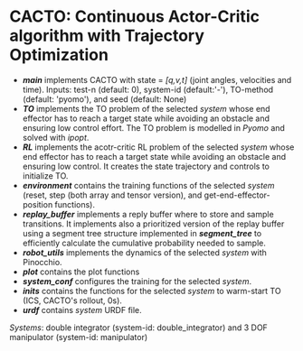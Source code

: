 # CACTO: Continuous Actor-Critic algorithm with Trajectory Optimization

- ***main*** implements CACTO with state = *[q,v,t]* (joint angles, velocities and time). Inputs: test-n (default: 0), system-id (default:'-'), TO-method (default: 'pyomo'), and seed (default: None)
- ***TO*** implements the TO problem of the selected *system* whose end effector has to reach a target state while avoiding an obstacle and ensuring low control effort. The TO problem is modelled in *Pyomo* and solved with *ipopt*.
- ***RL*** implements the acotr-critic RL problem of the selected *system* whose end effector has to reach a target state while avoiding an obstacle and ensuring low control. It creates the state trajectory and controls to initialize TO.
- ***environment*** contains the training functions of the selected *system* (reset, step (both array and tensor version), and get-end-effector-position functions).
- ***replay_buffer*** implements a reply buffer where to store and sample transitions. It implements also a prioritized version of the replay buffer using a segment tree structure implemented in ***segment_tree*** to efficiently calculate the cumulative probability needed to sample.
- ***robot_utils*** implements the dynamics of the selected *system* with Pinocchio.
- ***plot*** contains the plot functions
- ***system_conf*** configures the training for the selected *system*. 
- ***inits*** contains the functions for the selected *system* to warm-start TO (ICS, CACTO's rollout, 0s). 
- ***urdf*** contains *system* URDF file. 

*Systems*: double integrator (system-id: double_integrator) and 3 DOF manipulator (system-id: manipulator)
